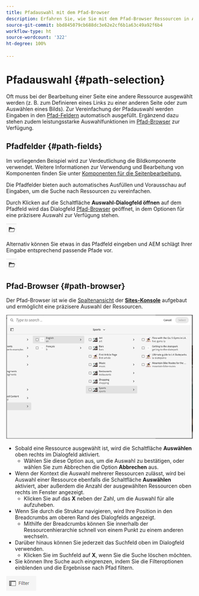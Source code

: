 ```yaml
---
title: Pfadauswahl mit dem Pfad-Browser
description: Erfahren Sie, wie Sie mit dem Pfad-Browser Ressourcen in AEM auswählen können.
source-git-commit: bbd845079cb688dc3e62e2cf6b1a63c49a92f6b4
workflow-type: ht
source-wordcount: '322'
ht-degree: 100%

---
```



# Pfadauswahl {#path-selection}

Oft muss bei der Bearbeitung einer Seite eine andere Ressource ausgewählt werden (z. B. zum Definieren eines Links zu einer anderen Seite oder zum Auswählen eines Bilds). Zur Vereinfachung der Pfadauswahl werden Eingaben in den [Pfad-Feldern](#path-fields) automatisch ausgefüllt. Ergänzend dazu stehen zudem leistungsstarke Auswahlfunktionen im [Pfad-Browser](#path-browser) zur Verfügung.

## Pfadfelder {#path-fields}

Im vorliegenden Beispiel wird zur Verdeutlichung die Bildkomponente verwendet. Weitere Informationen zur Verwendung und Bearbeitung von Komponenten finden Sie unter [Komponenten für die Seitenbearbeitung.](/help/sites-cloud/authoring/page-editor/components.md)

Die Pfadfelder bieten auch automatisches Ausfüllen und Vorausschau auf Eingaben, um die Suche nach Ressourcen zu vereinfachen.

Durch Klicken auf die Schaltfläche **Auswahl-Dialogfeld öffnen** auf dem Pfadfeld wird das Dialogfeld [Pfad-Browser](#path-browser) geöffnet, in dem Optionen für eine präzisere Auswahl zur Verfügung stehen.

![Schaltfläche „Auswahl-Dialogfeld öffnen“](assets/path-selection-open-selection-dialog.png)

Alternativ können Sie etwas in das Pfadfeld eingeben und AEM schlägt Ihrer Eingabe entsprechend passende Pfade vor.

![Schaltfläche „Auswahl-Dialogfeld öffnen“](assets/path-selection-open-selection-dialog.png)

## Pfad-Browser {#path-browser}

Der Pfad-Browser ist wie die [Spaltenansicht](/help/sites-cloud/authoring/basic-handling.md#column-view) der [**Sites-Konsole**](/help/sites-cloud/authoring/sites-console/introduction.md) aufgebaut und ermöglicht eine präzisere Auswahl der Ressourcen.

![Pfad-Browser](/help/sites-cloud/authoring/assets/path-browser.png)

* Sobald eine Ressource ausgewählt ist, wird die Schaltfläche **Auswählen** oben rechts im Dialogfeld aktiviert. 
   * Wählen Sie diese Option aus, um die Auswahl zu bestätigen, oder wählen Sie zum Abbrechen die Option **Abbrechen** aus.
* Wenn der Kontext die Auswahl mehrerer Ressourcen zulässt, wird bei Auswahl einer Ressource ebenfalls die Schaltfläche **Auswählen** aktiviert, aber außerdem die Anzahl der ausgewählten Ressourcen oben rechts im Fenster angezeigt. 
   * Klicken Sie auf das **X** neben der Zahl, um die Auswahl für alle aufzuheben.
* Wenn Sie durch die Struktur navigieren, wird Ihre Position in den Breadcrumbs am oberen Rand des Dialogfelds angezeigt.
   * Mithilfe der Breadcrumbs können Sie innerhalb der Ressourcenhierarchie schnell von einem Punkt zu einem anderen wechseln.
* Darüber hinaus können Sie jederzeit das Suchfeld oben im Dialogfeld verwenden. 
   * Klicken Sie im Suchfeld auf **X**, wenn Sie die Suche löschen möchten.
* Sie können Ihre Suche auch eingrenzen, indem Sie die Filteroptionen einblenden und die Ergebnisse nach Pfad filtern.

![Option „Filter“](assets/path-selection-filters.png)
